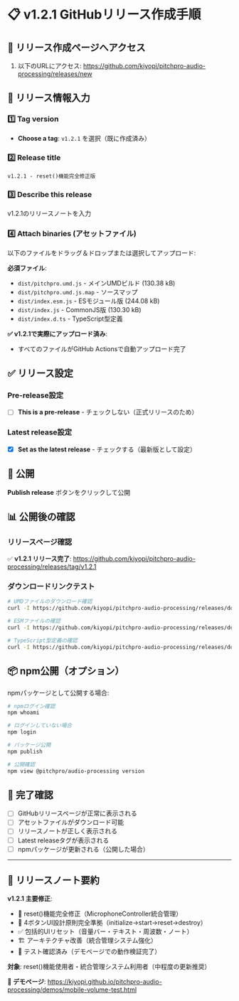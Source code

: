 # 📋 v1.2.1 GitHubリリース作成手順

## 🚀 リリース作成ページへアクセス

1. 以下のURLにアクセス:
   https://github.com/kiyopi/pitchpro-audio-processing/releases/new

## 📝 リリース情報入力

### 1️⃣ Tag version
- **Choose a tag**: `v1.2.1` を選択（既に作成済み）

### 2️⃣ Release title
```
v1.2.1 - reset()機能完全修正版
```

### 3️⃣ Describe this release
v1.2.1のリリースノートを入力

### 4️⃣ Attach binaries (アセットファイル)

以下のファイルをドラッグ＆ドロップまたは選択してアップロード:

**必須ファイル**:
- `dist/pitchpro.umd.js` - メインUMDビルド (130.38 kB)
- `dist/pitchpro.umd.js.map` - ソースマップ
- `dist/index.esm.js` - ESモジュール版 (244.08 kB)
- `dist/index.js` - CommonJS版 (130.30 kB)
- `dist/index.d.ts` - TypeScript型定義

**✅ v1.2.1で実際にアップロード済み**:
- すべてのファイルがGitHub Actionsで自動アップロード完了

## ✅ リリース設定

### Pre-release設定
- [ ] **This is a pre-release** - チェックしない（正式リリースのため）

### Latest release設定
- [x] **Set as the latest release** - チェックする（最新版として設定）

## 🎯 公開

**Publish release** ボタンをクリックして公開

## 📊 公開後の確認

### リリースページ確認
✅ **v1.2.1 リリース完了**: <https://github.com/kiyopi/pitchpro-audio-processing/releases/tag/v1.2.1>

### ダウンロードリンクテスト
```bash
# UMDファイルのダウンロード確認
curl -I https://github.com/kiyopi/pitchpro-audio-processing/releases/download/v1.2.1/pitchpro.umd.js

# ESMファイルの確認
curl -I https://github.com/kiyopi/pitchpro-audio-processing/releases/download/v1.2.1/index.esm.js

# TypeScript型定義の確認
curl -I https://github.com/kiyopi/pitchpro-audio-processing/releases/download/v1.2.1/index.d.ts
```

## 📦 npm公開（オプション）

npmパッケージとして公開する場合:

```bash
# npmログイン確認
npm whoami

# ログインしていない場合
npm login

# パッケージ公開
npm publish

# 公開確認
npm view @pitchpro/audio-processing version
```

## 🎉 完了確認

- [ ] GitHubリリースページが正常に表示される
- [ ] アセットファイルがダウンロード可能
- [ ] リリースノートが正しく表示される
- [ ] Latest releaseタグが表示される
- [ ] npmパッケージが更新される（公開した場合）

---

## 📝 リリースノート要約

**v1.2.1 主要修正**:

- 🔧 reset()機能完全修正（MicrophoneController統合管理）
- 🎯 4ボタンUI設計原則完全準拠（initialize→start→reset→destroy）
- ✅ 包括的UIリセット（音量バー・テキスト・周波数・ノート）
- 🏗️ アーキテクチャ改善（統合管理システム強化）
- 🧪 テスト確認済み（デモページでの動作検証完了）

**対象**: reset()機能使用者・統合管理システム利用者（中程度の更新推奨）

**🔗 デモページ**: <https://kiyopi.github.io/pitchpro-audio-processing/demos/mobile-volume-test.html>
